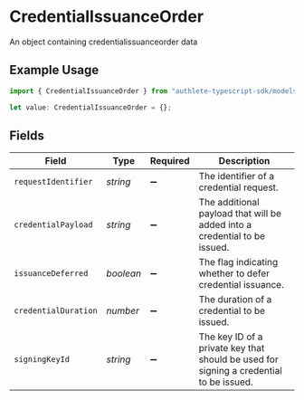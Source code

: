 # CredentialIssuanceOrder

An object containing credentialissuanceorder data

## Example Usage

```typescript
import { CredentialIssuanceOrder } from "authlete-typescript-sdk/models";

let value: CredentialIssuanceOrder = {};
```

## Fields

| Field                                                                                   | Type                                                                                    | Required                                                                                | Description                                                                             |
| --------------------------------------------------------------------------------------- | --------------------------------------------------------------------------------------- | --------------------------------------------------------------------------------------- | --------------------------------------------------------------------------------------- |
| `requestIdentifier`                                                                     | *string*                                                                                | :heavy_minus_sign:                                                                      | The identifier of a credential request.                                                 |
| `credentialPayload`                                                                     | *string*                                                                                | :heavy_minus_sign:                                                                      | The additional payload that will be added into a credential to be issued.               |
| `issuanceDeferred`                                                                      | *boolean*                                                                               | :heavy_minus_sign:                                                                      | The flag indicating whether to defer credential issuance.                               |
| `credentialDuration`                                                                    | *number*                                                                                | :heavy_minus_sign:                                                                      | The duration of a credential to be issued.                                              |
| `signingKeyId`                                                                          | *string*                                                                                | :heavy_minus_sign:                                                                      | The key ID of a private key that should be used for signing a credential<br/>to be issued.<br/> |